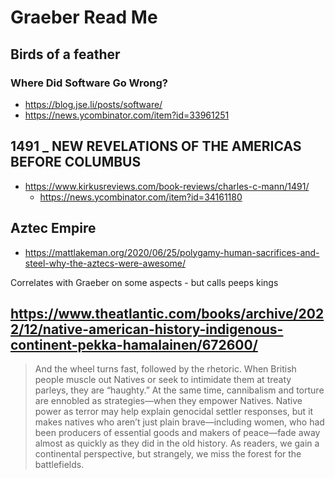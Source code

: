 # Graeber Read Me


## Birds of a feather

### Where Did Software Go Wrong?
* https://blog.jse.li/posts/software/
* https://news.ycombinator.com/item?id=33961251

## 1491 _ NEW REVELATIONS OF THE AMERICAS BEFORE COLUMBUS

* https://www.kirkusreviews.com/book-reviews/charles-c-mann/1491/
  * https://news.ycombinator.com/item?id=34161180

## Aztec Empire

* https://mattlakeman.org/2020/06/25/polygamy-human-sacrifices-and-steel-why-the-aztecs-were-awesome/

Correlates with Graeber on some aspects - but calls peeps kings

## https://www.theatlantic.com/books/archive/2022/12/native-american-history-indigenous-continent-pekka-hamalainen/672600/

>And the wheel turns fast, followed by the rhetoric. When British people muscle out Natives or seek to intimidate them at treaty parleys, they are “haughty.” At the same time, cannibalism and torture are ennobled as strategies—when they empower Natives. Native power as terror may help explain genocidal settler responses, but it makes natives who aren’t just plain brave—including women, who had been producers of essential goods and makers of peace—fade away almost as quickly as they did in the old history. As readers, we gain a continental perspective, but strangely, we miss the forest for the battlefields.